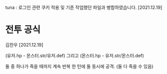 tuna : 로그인 관련 쿠키 적용 및 기존 작업했던 파일과 병합하였습니다. [2021.12.19]

# 전투 공식
김찬우 [2021.12.19]

(유저.hp - 몬스터.str/유저.def) 그리고 (몬스터.hp - 유저.str/몬스터.def)

둘 중 하나가 죽을 때까지 계속 반복
한 턴에 둘 동시에 공격. (둘 다 죽을 수 있음)